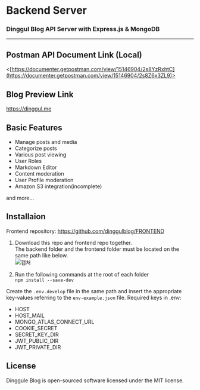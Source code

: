 # Backend Server
### Dinggul Blog API Server with Express.js &amp; MongoDB
------
## Postman API Document Link (Local)
<[https://documenter.getpostman.com/view/15146904/2s8YzRxhtC](https://documenter.getpostman.com/view/15146904/2s8Z6x3ZL9)>

## Blog Preview Link
<https://dinggul.me>

## Basic Features
+ Manage posts and media
+ Categorize posts
+ Various post viewing
+ User Roles
+ Markdown Editor
+ Content moderation
+ User Profile moderation
+ Amazon S3 integration(incomplete)

and more...

## Installaion
Frontend repository: <https://github.com/dinggulblog/FRONTEND> <br>

1. Download this repo and frontend repo together.<br>
The backend folder and the frontend folder must be located on the same path like below.<br>
![캡처](https://user-images.githubusercontent.com/56054637/206503039-3351861d-b55c-4146-a781-dbde6cdc32cd.PNG)

2. Run the following commands at the root of each folder<br>
``` npm install --save-dev ```

Create the ```.env.develop``` file in the same path and insert the appropriate key-values referring to the ```env-example.json``` file.
Required keys in .env:
+ HOST
+ HOST_MAIL
+ MONGO_ATLAS_CONNECT_URL
+ COOKIE_SECRET
+ SECRET_KEY_DIR
+ JWT_PUBLIC_DIR
+ JWT_PRIVATE_DIR

## License
Dinggule Blog is open-sourced software licensed under the MIT license.
